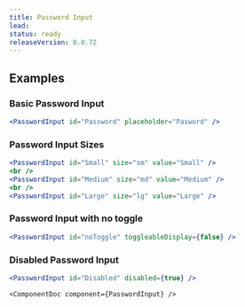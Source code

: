 ```yaml
---
title: Password Input
lead: 
status: ready
releaseVersion: 0.0.72
---
```


## Examples

### Basic Password Input

```.jsx
<PasswordInput id="Password" placeholder="Pasword" />
```

### Password Input Sizes

```.jsx
<PasswordInput id="Small" size="sm" value="Small" />
<br />
<PasswordInput id="Medium" size="md" value="Medium" />
<br />
<PasswordInput id="Large" size="lg" value="Large" />
```

### Password Input with no toggle

```.jsx
<PasswordInput id="noToggle" toggleableDisplay={false} />
```

### Disabled Password Input

```.jsx
<PasswordInput id="Disabled" disabled={true} />
```

```!jsx
<ComponentDoc component={PasswordInput} />
```
